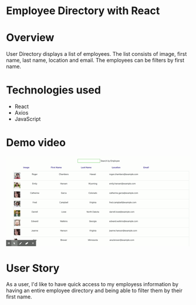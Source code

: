 # Employee Directory with React

# Overview
User Directory displays a list of employees. The list consists of image, first name, last name, location and email. The employees can be filters by first name.

# Technologies used
* React
* Axios
* JavaScript

# Demo video
![](vid/ReactApp.gif)

# User Story 
As a user, I'd like to have quick access to my employess information by having an entire employee directory and being able to filter them by their first name. 
